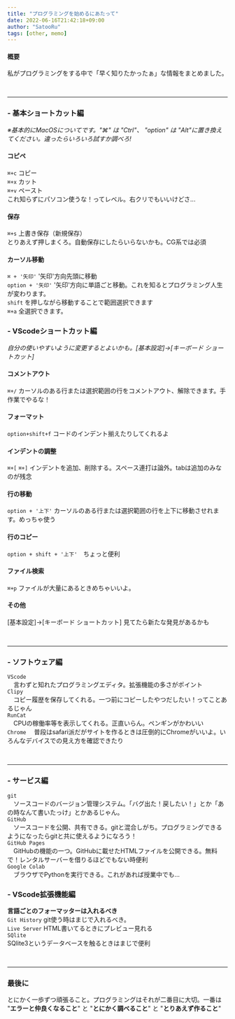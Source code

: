 ```yaml
---
title: "プログラミングを始めるにあたって"
date: 2022-06-16T21:42:18+09:00
author: "SatooRu"
tags: [other, memo]
---
```


#### 概要
私がプログラミングをする中で「早く知りたかったぁ」な情報をまとめました。

<!--more-->

<br>
<hr>

### - 基本ショートカット編
*<p class="small">※基本的にMacOSについてです。"⌘" は "Ctrl"、 "option" は "Alt"に置き換えてください。違ったらいろいろ試すか調べろ!</p>*  

#### コピペ
`⌘+c` コピー  
`⌘+x` カット  
`⌘+v` ペースト  
これ知らずにパソコン使うな！ってレベル。右クリでもいいけどさ...

#### 保存
`⌘+s` 上書き保存（新規保存）  
とりあえず押しまくろ。自動保存にしたらいらないかも。CG系では必須

#### カーソル移動
`⌘ + '矢印'` '矢印'方向先頭に移動  
`option + '矢印'` '矢印'方向に単語ごと移動。これを知るとプログラミング人生が変わります。  
`shift` を押しながら移動することで範囲選択できます  
`⌘+a` 全選択できます。


### - VScodeショートカット編
*<p class="small">自分の使いやすいように変更するとよいかも。[基本設定]→[キーボード ショートカット]</p>* 

#### コメントアウト
`⌘+/` カーソルのある行または選択範囲の行をコメントアウト、解除できます。手作業でやるな！

#### フォーマット
`option+shift+f` コードのインデント揃えたりしてくれるよ

#### インデントの調整
`⌘+[` `⌘+]` インデントを追加、削除する。スペース連打は論外。tabは追加のみなのが残念

#### 行の移動
`option + '上下'` カーソルのある行または選択範囲の行を上下に移動させれます。めっちゃ使う

#### 行のコピー
`option + shift + '上下'`　ちょっと便利

#### ファイル検索
`⌘+p` ファイルが大量にあるときめちゃいいよ。

#### その他
[基本設定]→[キーボード ショートカット] 見てたら新たな発見があるかも

<br>
<hr>

### - ソフトウェア編
`VScode`  
　言わずと知れたプログラミングエディタ。拡張機能の多さがポイント  
`Clipy`  
　コピー履歴を保存してくれる。一つ前にコピーしたやつだしたい！ってことあるじゃん  
`RunCat`  
　CPUの稼働率等を表示してくれる。正直いらん。ペンギンがかわいい  
`Chrome`
　普段はsafari派だがサイトを作るときは圧倒的にChromeがいいよ。いろんなデバイスでの見え方を確認できたり

<br>
<hr>

### - サービス編
`git`  
　ソースコードのバージョン管理システム。「バグ出た！戻したい！」とか「あの時なんて書いたっけ」とかあるじゃん。    
`GitHub`  
　ソースコードを公開、共有できる。gitと混合しがち。プログラミングできるようになったらgitと共に使えるようになろう！  
`GitHub Pages`  
　GitHubの機能の一つ。GitHubに載せたHTMLファイルを公開できる。無料で！レンタルサーバーを借りるほどでもない時便利  
`Google Colab`  
　ブラウザでPythonを実行できる。これがあれば授業中でも...  


### - VScode拡張機能編
**言語ごとのフォーマッターは入れるべき**  
`Git History` 
  git使う時はまじで入れるべき。  
`Live Server` 
  HTML書いてるときにプレビュー見れる  
`SQlite`  
  SQlite3というデータベースを触るときはまじで便利  

<br>
<hr>

### 最後に
とにかく一歩ずつ頑張ること。プログラミングはそれが二番目に大切。一番は "**エラーと仲良くなること**" と "**とにかく調べること**" と "**とりあえず作ること**"  

<br>

